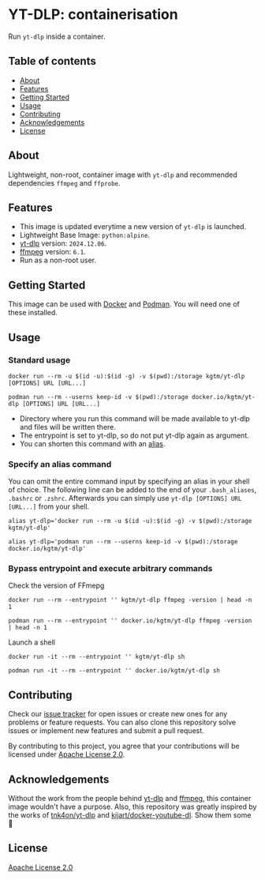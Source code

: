 # YT-DLP: containerisation

Run `yt-dlp` inside a container.



## Table of contents

- [About](#about)
- [Features](#features)
- [Getting Started](#getting-started)
- [Usage](#usage)
- [Contributing](#contributing)
- [Acknowledgements](#acknowledgements)
- [License](#license)



## About

Lightweight, non-root, container image with `yt-dlp` and recommended dependencies `ffmpeg` and `ffprobe`.



## Features

- This image is updated everytime a new version of `yt-dlp` is launched.
- Lightweight Base Image: `python:alpine`.
- [yt-dlp](https://github.com/yt-dlp/yt-dlp) version: `2024.12.06`.
- [ffmpeg](https://johnvansickle.com/ffmpeg) version: `6.1`.
- Run as a non-root user.



## Getting Started

This image can be used with [Docker](https://docker.com) and [Podman](https://github.com/containers/podman). You will need one of these installed.



## Usage

### Standard usage
```
docker run --rm -u $(id -u):$(id -g) -v $(pwd):/storage kgtm/yt-dlp [OPTIONS] URL [URL...]
```
```
podman run --rm --userns keep-id -v $(pwd):/storage docker.io/kgtm/yt-dlp [OPTIONS] URL [URL...]
```

- Directory where you run this command will be made available to yt-dlp and files will be written there.
- The entrypoint is set to yt-dlp, so do not put yt-dlp again as argument.
- You can shorten this command with an [alias](#specify-an-alias-command).

### Specify an alias command
You can omit the entire command input by specifying an alias in your shell of choice. The following line can be added to the end of your `.bash_aliases`, `.bashrc` or `.zshrc`. Afterwards you can simply use `yt-dlp [OPTIONS] URL [URL...]` from your shell.

```
alias yt-dlp='docker run --rm -u $(id -u):$(id -g) -v $(pwd):/storage kgtm/yt-dlp'
```
```
alias yt-dlp='podman run --rm --userns keep-id -v $(pwd):/storage docker.io/kgtm/yt-dlp'
```

### Bypass entrypoint and execute arbitrary commands
Check the version of FFmepg
```
docker run --rm --entrypoint '' kgtm/yt-dlp ffmpeg -version | head -n 1
```
```
podman run --rm --entrypoint '' docker.io/kgtm/yt-dlp ffmpeg -version | head -n 1
```

Launch a shell
```
docker run -it --rm --entrypoint '' kgtm/yt-dlp sh
```
```
podman run -it --rm --entrypoint '' docker.io/kgtm/yt-dlp sh
```


## Contributing
Check our [issue tracker](https://github.com/kgtm/yt-dlp/issues) for open issues or create new ones for any problems or feature requests. You can also clone this repository solve issues or implement new features and submit a pull request.

By contributing to this project, you agree that your contributions will be licensed under [Apache License 2.0](LICENSE).



## Acknowledgements
Without the work from the people behind [yt-dlp](https://github.com/yt-dlp/yt-dlp) and [ffmpeg](https://johnvansickle.com/ffmpeg), this container image wouldn't have a purpose. Also, this repository was greatly inspired by the works of [tnk4on/yt-dlp](https://github.com/tnk4on/yt-dlp) and [kijart/docker-youtube-dl](https://github.com/kijart/docker-youtube-dl). Show them some 🤍



## License
[Apache License 2.0](LICENSE)
